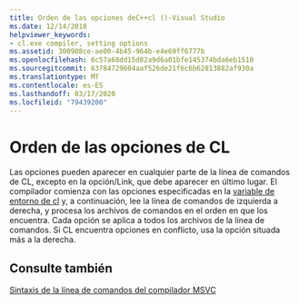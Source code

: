 ```yaml
---
title: Orden de las opciones deC++cl ()-Visual Studio
ms.date: 12/14/2018
helpviewer_keywords:
- cl.exe compiler, setting options
ms.assetid: 300908ce-ae00-4b45-964b-e4e69ff6777b
ms.openlocfilehash: 6c57a68dd15d82a9d6a01bfe145374bda6eb1510
ms.sourcegitcommit: 63784729604aaf526de21f6c6b62813882af930a
ms.translationtype: MT
ms.contentlocale: es-ES
ms.lasthandoff: 03/17/2020
ms.locfileid: "79439200"
---
```

# <a name="order-of-cl-options"></a>Orden de las opciones de CL

Las opciones pueden aparecer en cualquier parte de la línea de comandos de CL, excepto en la opción/Link, que debe aparecer en último lugar. El compilador comienza con las opciones especificadas en la [variable de entorno de cl](cl-environment-variables.md) y, a continuación, lee la línea de comandos de izquierda a derecha, y procesa los archivos de comandos en el orden en que los encuentra. Cada opción se aplica a todos los archivos de la línea de comandos. Si CL encuentra opciones en conflicto, usa la opción situada más a la derecha.

## <a name="see-also"></a>Consulte también

[Sintaxis de la línea de comandos del compilador MSVC](compiler-command-line-syntax.md)
